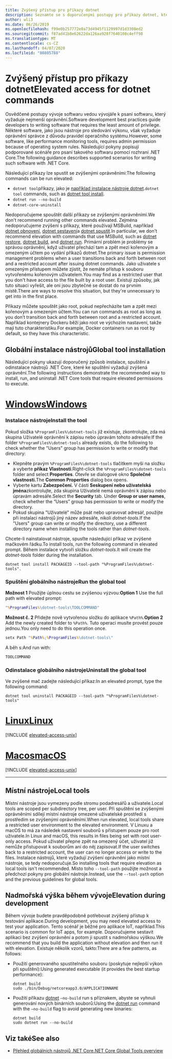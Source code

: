 ```yaml
---
title: Zvýšený přístup pro příkazy dotnet
description: Seznamte se s doporučenými postupy pro příkazy dotnet, které vyžadují zvýšený přístup.
author: wli3
ms.date: 06/26/2019
ms.openlocfilehash: f99e0b257772e0a73d4945f1129997d1d3308ed2
ms.sourcegitcommit: f87ad41b8e62622da126aa928f7640108c4eff98
ms.translationtype: MT
ms.contentlocale: cs-CZ
ms.lasthandoff: 04/07/2020
ms.locfileid: "80805788"
---
```

# <a name="elevated-access-for-dotnet-commands"></a><span data-ttu-id="5e937-103">Zvýšený přístup pro příkazy dotnet</span><span class="sxs-lookup"><span data-stu-id="5e937-103">Elevated access for dotnet commands</span></span>

<span data-ttu-id="5e937-104">Osvědčené postupy vývoje softwaru vedou vývojáře k psaní softwaru, který vyžaduje nejmenší oprávnění.</span><span class="sxs-lookup"><span data-stu-id="5e937-104">Software development best practices guide developers to writing software that requires the least amount of privilege.</span></span> <span data-ttu-id="5e937-105">Některé software, jako jsou nástroje pro sledování výkonu, však vyžaduje oprávnění správce z důvodu pravidel operačního systému.</span><span class="sxs-lookup"><span data-stu-id="5e937-105">However, some software, like performance monitoring tools, requires admin permission because of operating system rules.</span></span> <span data-ttu-id="5e937-106">Následující pokyny popisují podporované scénáře pro psaní takového softwaru pomocí rozhraní .NET Core.</span><span class="sxs-lookup"><span data-stu-id="5e937-106">The following guidance describes supported scenarios for writing such software with .NET Core.</span></span>

<span data-ttu-id="5e937-107">Následující příkazy lze spustit se zvýšenými oprávněními:</span><span class="sxs-lookup"><span data-stu-id="5e937-107">The following commands can be run elevated:</span></span>

- <span data-ttu-id="5e937-108">`dotnet tool`příkazy, jako je [například instalace nástroje dotnet](dotnet-tool-install.md).</span><span class="sxs-lookup"><span data-stu-id="5e937-108">`dotnet tool` commands, such as [dotnet tool install](dotnet-tool-install.md).</span></span>
- `dotnet run --no-build`
- `dotnet-core-uninstall`

<span data-ttu-id="5e937-109">Nedoporučujeme spouštět další příkazy se zvýšenými oprávněními.</span><span class="sxs-lookup"><span data-stu-id="5e937-109">We don't recommend running other commands elevated.</span></span> <span data-ttu-id="5e937-110">Zejména nedoporučujeme zvýšení s příkazy, které používají MSBuild, například [dotnet obnovení](dotnet-restore.md), [dotnet sestavení](dotnet-build.md)a [dotnet spustit](dotnet-run.md).</span><span class="sxs-lookup"><span data-stu-id="5e937-110">In particular, we don't recommend elevation with commands that use MSBuild, such as [dotnet restore](dotnet-restore.md), [dotnet build](dotnet-build.md), and [dotnet run](dotnet-run.md).</span></span> <span data-ttu-id="5e937-111">Primární problém je problémy se správou oprávnění, když uživatel přechází tam a zpět mezi kořenovým a omezeným účtem po vydání příkazů dotnet.</span><span class="sxs-lookup"><span data-stu-id="5e937-111">The primary issue is permission management problems when a user transitions back and forth between root and a restricted account after issuing dotnet commands.</span></span> <span data-ttu-id="5e937-112">Jako uživatele s omezeným přístupem můžete zjistit, že nemáte přístup k souboru vytvořenému kořenovým uživatelem.</span><span class="sxs-lookup"><span data-stu-id="5e937-112">You may find as a restricted user that you don't have access to the file built by a root user.</span></span> <span data-ttu-id="5e937-113">Existují způsoby, jak tuto situaci vyřešit, ale oni jsou zbytečné se dostat do na prvním místě.</span><span class="sxs-lookup"><span data-stu-id="5e937-113">There are ways to resolve this situation, but they're unnecessary to get into in the first place.</span></span>

<span data-ttu-id="5e937-114">Příkazy můžete spouštět jako root, pokud nepřecházíte tam a zpět mezi kořenovým a omezeným účtem.</span><span class="sxs-lookup"><span data-stu-id="5e937-114">You can run commands as root as long as you don’t transition back and forth between root and a restricted account.</span></span> <span data-ttu-id="5e937-115">Například kontejnery Dockeru běží jako root ve výchozím nastavení, takže mají tuto charakteristiku.</span><span class="sxs-lookup"><span data-stu-id="5e937-115">For example, Docker containers run as root by default, so they have this characteristic.</span></span>

## <a name="global-tool-installation"></a><span data-ttu-id="5e937-116">Globální instalace nástrojů</span><span class="sxs-lookup"><span data-stu-id="5e937-116">Global tool installation</span></span>

<span data-ttu-id="5e937-117">Následující pokyny ukazují doporučený způsob instalace, spuštění a odinstalace nástrojů .NET Core, které ke spuštění vyžadují zvýšená oprávnění.</span><span class="sxs-lookup"><span data-stu-id="5e937-117">The following instructions demonstrate the recommended way to install, run, and uninstall .NET Core tools that require elevated permissions to execute.</span></span>

<!-- markdownlint-disable MD025 -->

# <a name="windows"></a>[<span data-ttu-id="5e937-118">Windows</span><span class="sxs-lookup"><span data-stu-id="5e937-118">Windows</span></span>](#tab/windows)

### <a name="install-the-tool"></a><span data-ttu-id="5e937-119">Instalace nástroje</span><span class="sxs-lookup"><span data-stu-id="5e937-119">Install the tool</span></span>

<span data-ttu-id="5e937-120">Pokud složka `%ProgramFiles%\dotnet-tools` již existuje, zkontrolujte, zda má skupina Uživatelé oprávnění k zápisu nebo úpravám tohoto adresáře:</span><span class="sxs-lookup"><span data-stu-id="5e937-120">If the folder `%ProgramFiles%\dotnet-tools` already exists, do the following to check whether the "Users" group has permission to write or modify that directory:</span></span>

- <span data-ttu-id="5e937-121">Klepněte pravým `%ProgramFiles%\dotnet-tools` tlačítkem myši na složku a vyberte **příkaz Vlastnosti**.</span><span class="sxs-lookup"><span data-stu-id="5e937-121">Right-click the `%ProgramFiles%\dotnet-tools` folder and select **Properties**.</span></span> <span data-ttu-id="5e937-122">Otevře se dialogové okno **Společné vlastnosti.**</span><span class="sxs-lookup"><span data-stu-id="5e937-122">The **Common Properties** dialog box opens.</span></span>
- <span data-ttu-id="5e937-123">Vyberte kartu **Zabezpečení.** V části **Seskupení nebo uživatelská jména**zkontrolujte, zda skupina Uživatelé nemá oprávnění k zápisu nebo úpravám adresáře.</span><span class="sxs-lookup"><span data-stu-id="5e937-123">Select the **Security** tab. Under **Group or user names**, check whether the “Users” group has permission to write or modify the directory.</span></span>
- <span data-ttu-id="5e937-124">Pokud skupina "Uživatelé" může psát nebo upravovat adresář, použijte při instalaci nástrojů jiný název adresáře, nikoli *dotnet-tools*.</span><span class="sxs-lookup"><span data-stu-id="5e937-124">If the "Users" group can write or modify the directory, use a different directory name when installing the tools rather than *dotnet-tools*.</span></span>

<span data-ttu-id="5e937-125">Chcete-li nainstalovat nástroje, spusťte následující příkaz ve zvýšené mačkovém řádku.</span><span class="sxs-lookup"><span data-stu-id="5e937-125">To install tools, run the following command in elevated prompt.</span></span> <span data-ttu-id="5e937-126">Během instalace vytvoří složku *dotnet-tools.*</span><span class="sxs-lookup"><span data-stu-id="5e937-126">It will create the *dotnet-tools* folder during the installation.</span></span>

```dotnetcli
dotnet tool install PACKAGEID --tool-path "%ProgramFiles%\dotnet-tools".
```

### <a name="run-the-global-tool"></a><span data-ttu-id="5e937-127">Spuštění globálního nástroje</span><span class="sxs-lookup"><span data-stu-id="5e937-127">Run the global tool</span></span>

<span data-ttu-id="5e937-128">**Možnost 1** Použijte úplnou cestu se zvýšenou výzvou:</span><span class="sxs-lookup"><span data-stu-id="5e937-128">**Option 1** Use the full path with elevated prompt:</span></span>

```cmd
"%ProgramFiles%\dotnet-tools\TOOLCOMMAND"
```

<span data-ttu-id="5e937-129">**Možnost č. 2** Přidejte nově vytvořenou složku do aplikace `%Path%`.</span><span class="sxs-lookup"><span data-stu-id="5e937-129">**Option 2** Add the newly created folder to `%Path%`.</span></span> <span data-ttu-id="5e937-130">Tuto operaci musíte provést pouze jednou.</span><span class="sxs-lookup"><span data-stu-id="5e937-130">You only need to do this operation once.</span></span>

```cmd
setx Path "%Path%;%ProgramFiles%\dotnet-tools\"
```

<span data-ttu-id="5e937-131">A běh s:</span><span class="sxs-lookup"><span data-stu-id="5e937-131">And run with:</span></span>

```cmd
TOOLCOMMAND
```

### <a name="uninstall-the-global-tool"></a><span data-ttu-id="5e937-132">Odinstalace globálního nástroje</span><span class="sxs-lookup"><span data-stu-id="5e937-132">Uninstall the global tool</span></span>

<span data-ttu-id="5e937-133">Ve zvýšené mač zadejte následující příkaz:</span><span class="sxs-lookup"><span data-stu-id="5e937-133">In an elevated prompt, type the following command:</span></span>

```dotnetcli
dotnet tool uninstall PACKAGEID --tool-path "%ProgramFiles%\dotnet-tools"
```

# <a name="linux"></a>[<span data-ttu-id="5e937-134">Linux</span><span class="sxs-lookup"><span data-stu-id="5e937-134">Linux</span></span>](#tab/linux)

[!INCLUDE [elevated-access-unix](../../../includes/elevated-access-unix.md)]

# <a name="macos"></a>[<span data-ttu-id="5e937-135">Macos</span><span class="sxs-lookup"><span data-stu-id="5e937-135">macOS</span></span>](#tab/macos)

[!INCLUDE [elevated-access-unix](../../../includes/elevated-access-unix.md)]

---

## <a name="local-tools"></a><span data-ttu-id="5e937-136">Místní nástroje</span><span class="sxs-lookup"><span data-stu-id="5e937-136">Local tools</span></span>

<span data-ttu-id="5e937-137">Místní nástroje jsou vymezeny podle stromu podadresářů a uživatele.</span><span class="sxs-lookup"><span data-stu-id="5e937-137">Local tools are scoped per subdirectory tree, per user.</span></span> <span data-ttu-id="5e937-138">Při spuštění se zvýšenými oprávněními sdílejí místní nástroje omezené uživatelské prostředí s prostředím se zvýšenými oprávněními.</span><span class="sxs-lookup"><span data-stu-id="5e937-138">When run elevated, local tools share a restricted user environment to the elevated environment.</span></span> <span data-ttu-id="5e937-139">V Linuxu a macOS to má za následek nastavení souborů s přístupem pouze pro root uživatele.</span><span class="sxs-lookup"><span data-stu-id="5e937-139">In Linux and macOS, this results in files being set with root user-only access.</span></span> <span data-ttu-id="5e937-140">Pokud uživatel přepne zpět na omezený účet, uživatel již nemůže přistupovat k souborům ani do něj zapisovat.</span><span class="sxs-lookup"><span data-stu-id="5e937-140">If the user switches back to a restricted account, the user can no longer access or write to the files.</span></span> <span data-ttu-id="5e937-141">Instalace nástrojů, které vyžadují zvýšení oprávnění jako místní nástroje, se tedy nedoporučuje.</span><span class="sxs-lookup"><span data-stu-id="5e937-141">So installing tools that require elevation as local tools isn't recommended.</span></span> <span data-ttu-id="5e937-142">Místo toho `--tool-path` použijte možnost a předchozí pokyny pro globální nástroje.</span><span class="sxs-lookup"><span data-stu-id="5e937-142">Instead, use the `--tool-path` option and the previous guidelines for global tools.</span></span>

## <a name="elevation-during-development"></a><span data-ttu-id="5e937-143">Nadmořská výška během vývoje</span><span class="sxs-lookup"><span data-stu-id="5e937-143">Elevation during development</span></span>

<span data-ttu-id="5e937-144">Během vývoje budete pravděpodobně potřebovat zvýšený přístup k testování aplikace.</span><span class="sxs-lookup"><span data-stu-id="5e937-144">During development, you may need elevated access to test your application.</span></span> <span data-ttu-id="5e937-145">Tento scénář je běžné pro aplikace IoT, například.</span><span class="sxs-lookup"><span data-stu-id="5e937-145">This scenario is common for IoT apps, for example.</span></span> <span data-ttu-id="5e937-146">Doporučujeme sestavit aplikaci bez zvýšení oprávnění a potom ji spustit s nadmořskou výškou.</span><span class="sxs-lookup"><span data-stu-id="5e937-146">We recommend that you build the application without elevation and then run it with elevation.</span></span> <span data-ttu-id="5e937-147">Existuje několik vzorů, takto:</span><span class="sxs-lookup"><span data-stu-id="5e937-147">There are a few patterns, as follows:</span></span>

- <span data-ttu-id="5e937-148">Použití generovaného spustitelného souboru (poskytuje nejlepší výkon při spuštění):</span><span class="sxs-lookup"><span data-stu-id="5e937-148">Using generated executable (it provides the best startup performance):</span></span>

   ```dotnetcli
   dotnet build
   sudo ./bin/Debug/netcoreapp3.0/APPLICATIONNAME
   ```

- <span data-ttu-id="5e937-149">Použití příkazu [dotnet](dotnet-run.md) `—no-build` run s příznakem, abyste se vyhnuli generování nových binárních souborů:</span><span class="sxs-lookup"><span data-stu-id="5e937-149">Using the [dotnet run](dotnet-run.md) command with the `—no-build` flag to avoid generating new binaries:</span></span>

   ```dotnetcli
   dotnet build
   sudo dotnet run --no-build
   ```

## <a name="see-also"></a><span data-ttu-id="5e937-150">Viz také</span><span class="sxs-lookup"><span data-stu-id="5e937-150">See also</span></span>

- [<span data-ttu-id="5e937-151">Přehled globálních nástrojů .NET Core</span><span class="sxs-lookup"><span data-stu-id="5e937-151">.NET Core Global Tools overview</span></span>](global-tools.md)
